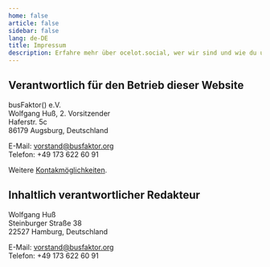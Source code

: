 ```yaml
---
home: false
article: false
sidebar: false
lang: de-DE
title: Impressum
description: Erfahre mehr über ocelot.social, wer wir sind und wie du uns erreichst. In unserem Impressum findest du Informationen zum Projekt sowie Kontakte.
---
```


## Verantwortlich für den Betrieb dieser Website

busFaktor() e.V.  
Wolfgang Huß, 2. Vorsitzender  
Haferstr. 5c  
86179 Augsburg, Deutschland

E-Mail: <vorstand@busfaktor.org>  
Telefon: +49 173 622 60 91

Weitere [Kontakmöglichkeiten](/de/contact/).

## Inhaltlich verantwortlicher Redakteur

Wolfgang Huß  
Steinburger Straße 38  
22527 Hamburg, Deutschland

E-Mail: <vorstand@busfaktor.org>  
Telefon: +49 173 622 60 91
